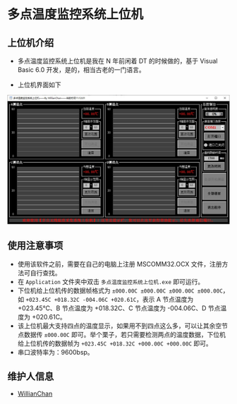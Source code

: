 # 多点温度监控系统上位机

## 上位机介绍

- 多点温度监控系统上位机是我在 N 年前闲着 DT 的时候做的，基于 Visual Basic 6.0 开发，是的，相当古老的一门语言。

- 上位机界面如下

![board](Figures/上位机界面.jpg)

## 使用注意事项

  - 使用该软件之前，需要在自己的电脑上注册 MSCOMM32.OCX 文件，注册方法可自行查找。
  - 在 `Application` 文件夹中双击 `多点温度监控系统上位机.exe` 即可运行。
  - 下位机给上位机传的数据帧格式为 `±000.00C ±000.00C ±000.00C ±000.00C`，如 `+023.45C +018.32C -004.06C +020.61C`，表示 A 节点温度为 +023.45℃、B 节点温度为 +018.32C、C 节点温度为 -004.06C、D 节点温度为 +020.61C。
  - 该上位机最大支持四点的温度显示，如果用不到四点这么多，可以让其余空节点数据传 `±000.00C` 即可。举个栗子，若只需要检测两点的温度数据，下位机给上位机传的数据帧为 `+023.45C +018.32C +000.00C +000.00C` 即可。
  - 串口波特率为：9600bsp。

## 维护人信息

- [WillianChan](https://github.com/willianchanlovegithub) 
